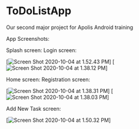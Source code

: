 # ToDoListApp
Our second major project for Apolis Android training


App Screenshots:

Splash screen:                        Login screen:

[![Screen Shot 2020-10-04 at 1.52.43 PM](https://i.imgur.com/CWApxNz.png)]
[![Screen Shot 2020-10-04 at 1.38.12 PM](https://i.imgur.com/0slb5nQ.png)]


Home screen:                          Registration screen:

[![Screen Shot 2020-10-04 at 1.38.31 PM](https://i.imgur.com/DU0Igwo.png)]
[![Screen Shot 2020-10-04 at 1.38.03 PM](https://i.imgur.com/9K7NGAl.png)]


Add New Task screen:

[![Screen Shot 2020-10-04 at 1.50.32 PM](https://i.imgur.com/D60cuOz.png)]
